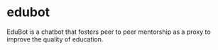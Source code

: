 # edubot
EduBot is a chatbot that fosters peer to peer mentorship as a proxy to improve the quality of education.

